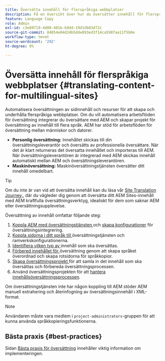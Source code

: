 ```yaml
---
title: Översätta innehåll för flerspråkiga webbplatser
description: Få en översikt över hur du översätter innehåll för flerspråkiga webbplatser.
feature: Language Copy
role: Admin
exl-id: c3e89719-4d08-401b-b9dd-19d1db03d72c
source-git-commit: 04054e04d24b5dde093ed3f14ca5987aa11f5b0e
workflow-type: tm+mt
source-wordcount: '292'
ht-degree: 0%

---
```


# Översätta innehåll för flerspråkiga webbplatser {#translating-content-for-multilingual-sites}

Automatisera översättningen av sidinnehåll och resurser för att skapa och underhålla flerspråkiga webbplatser. Om du vill automatisera arbetsflöden för översättning integrerar du översättare med AEM och skapar projekt för översättning av innehåll till flera språk. AEM har stöd för arbetsflöden för översättning mellan människor och datorer.

* **Personlig översättning:** Innehållet skickas till din översättningsleverantör och översätts av professionella översättare. När det är klart returneras det översatta innehållet och importeras till AEM. När översättningsleverantören är integrerad med AEM skickas innehåll automatiskt mellan AEM och översättningsleverantören.
* **Maskinöversättning:** Maskinöversättningstjänsten översätter ditt innehåll omedelbart.

>[!TIP]
>
>Om du inte är van vid att översätta innehåll kan du läsa vår [Site Translation Journey,](/help/journey-sites/translation/overview.md), där du vägleder dig genom att översätta ditt AEM Sites-innehåll med AEM kraftfulla översättningsverktyg, idealiskt för dem som saknar AEM eller översättningsupplevelse.

Översättning av innehåll omfattar följande steg:

1. [Koppla AEM med översättningstjänsten ](integration-framework.md#connecting-to-a-translation-service-provider) och  [skapa konfigurationer](integration-framework.md) för översättningsintegrering.
1. [Koppla sidorna i ditt språk till ](integration-framework.md#configuring-pages-for-translation) översättningstjänsten och ramverkskonfigurationerna.
1. [Identifiera vilken typ av ](rules.md) innehåll som ska översättas.
1. [Förbered innehållet för ](preparation.md) översättning genom att skapa språket överordnad och skapa rotsidorna för språkkopior.
1. [Skapa översättningsprojekt ](managing-projects.md) för att samla in det innehåll som ska översättas och förbereda översättningsprocessen.
1. Använd översättningsprojekten för att [hantera innehållsöversättningsprocessen](managing-projects.md).

Om översättningstjänsten inte har någon koppling till AEM stöder AEM manuell extrahering och återinfogning av översättningsinnehåll i XML-format.

>[!NOTE]
>
>Användaren måste vara medlem i `project-administrators`-gruppen för att kunna använda språkkopieringsfunktionerna.

## Bästa praxis {#best-practices}

Sidan [Bästa praxis för översättning](best-practices.md) innehåller viktig information om implementeringen.
